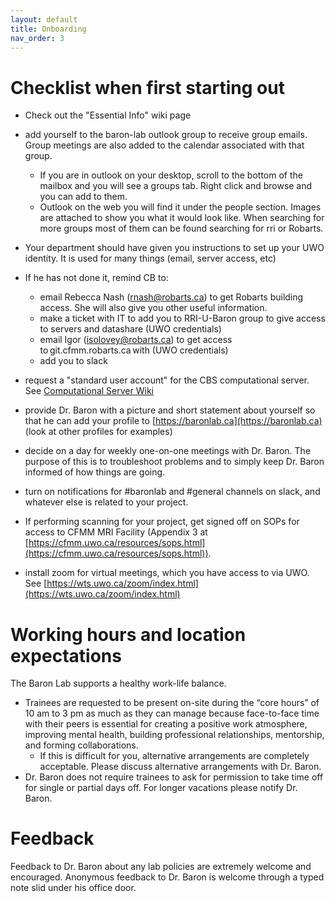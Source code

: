 ```yaml
---
layout: default
title: Onboarding
nav_order: 3
---
```


# Checklist when first starting out 

- Check out the "Essential Info" wiki page 

- add yourself to the baron-lab outlook group to receive group emails. Group meetings are also added to the calendar associated with that group.
    - If you are in outlook on your desktop, scroll to the bottom of the mailbox and you will see a groups tab. Right click and browse and you can add to them.
    - Outlook on the web you will find it under the people section. Images are attached to show you what it would look like. When searching for more groups most of them can be found searching for rri or Robarts.

- Your department should have given you instructions to set up your UWO identity. It is used for many things (email, server access, etc)

- If he has not done it, remind CB to: 
    - email Rebecca Nash (rnash@robarts.ca) to get Robarts building access. She will also give you other useful information.
    - make a ticket with IT to add you to RRI-U-Baron group to give access to servers and datashare (UWO credentials)
    - email Igor (isolovey@robarts.ca) to get access to git.cfmm.robarts.ca with (UWO credentials)
    - add you to slack 

- request a "standard user account" for the CBS computational server. See [Computational Server Wiki](https://osf.io/k89fh/wiki/Computational%20Core%20Server/?view_only=8281493cc75d429285735c98c1267261)

- provide Dr. Baron with a picture and short statement about yourself so that he can add your profile to [https://baronlab.ca](https://baronlab.ca) (look at other profiles for examples)

- decide on a day for weekly one-on-one meetings with Dr. Baron. The purpose of this is to troubleshoot problems and to simply keep Dr. Baron informed of how things are going.

- turn on notifications for #baronlab and #general channels on slack, and whatever else is related to your project.

- If performing scanning for your project, get signed off on SOPs for access to CFMM MRI Facility (Appendix 3 at [https://cfmm.uwo.ca/resources/sops.html](https://cfmm.uwo.ca/resources/sops.html)).  

- install zoom for virtual meetings, which you have access to via UWO. See [https://wts.uwo.ca/zoom/index.html](https://wts.uwo.ca/zoom/index.html) 

# Working hours and location expectations
The Baron Lab supports a healthy work-life balance. 
- Trainees are requested to be present on-site during the “core hours” of 10 am to 3 pm as much as they can manage because face-to-face time with their peers is essential for creating a positive work atmosphere, improving mental health, building professional relationships, mentorship, and forming collaborations. 
    - If this is difficult for you, alternative arrangements are completely acceptable. Please discuss alternative arrangements with Dr. Baron. 
- Dr. Baron does not require trainees to ask for permission to take time off for single or partial days off. For longer vacations please notify Dr. Baron. 

# Feedback
Feedback to Dr. Baron about any lab policies are extremely welcome and encouraged. Anonymous feedback to Dr. Baron is welcome through a typed note slid under his office door. 
